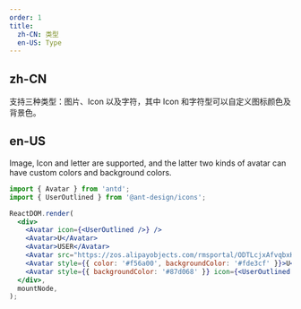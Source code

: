 ```yaml
---
order: 1
title:
  zh-CN: 类型
  en-US: Type
---
```


## zh-CN

支持三种类型：图片、Icon 以及字符，其中 Icon 和字符型可以自定义图标颜色及背景色。

## en-US

Image, Icon and letter are supported, and the latter two kinds of avatar can have custom colors and background colors.

```jsx
import { Avatar } from 'antd';
import { UserOutlined } from '@ant-design/icons';

ReactDOM.render(
  <div>
    <Avatar icon={<UserOutlined />} />
    <Avatar>U</Avatar>
    <Avatar>USER</Avatar>
    <Avatar src="https://zos.alipayobjects.com/rmsportal/ODTLcjxAfvqbxHnVXCYX.png" />
    <Avatar style={{ color: '#f56a00', backgroundColor: '#fde3cf' }}>U</Avatar>
    <Avatar style={{ backgroundColor: '#87d068' }} icon={<UserOutlined />} />
  </div>,
  mountNode,
);
```

<style>
#components-avatar-demo-type .ant-avatar {
  margin-top: 16px;
  margin-right: 16px;
}
</style>

